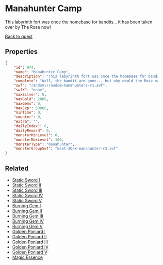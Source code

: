 # Manahunter Camp

This labyrinth fort was once the homebase for bandits... it has been taken over by The Rose now!

[Back to quest](../quests.md)

## Properties

```json
{
    "id": 974,
    "name": "Manahunter Camp",
    "description": "This labyrinth fort was once the homebase for bandits... it has been taken over by The Rose now!",
    "complete": "Well, the bandit are gone... but why would the Rose maintain their camp?",
    "swf": "random\/random-manahunters-r1.swf",
    "swfX": "none",
    "maxSilver": 0,
    "maxGold": 2000,
    "maxGems": 0,
    "maxExp": 50000,
    "minTime": 0,
    "counter": 0,
    "extra": "",
    "dailyIndex": 0,
    "dailyReward": 0,
    "monsterMinLevel": 0,
    "monsterMaxLevel": 100,
    "monsterType": "manahunter",
    "monsterGroupSwf": "mset-3Oak-manahunter-r3.swf"
}
```

## Related

- [Static Sword I](../items/7852-static-sword-i.md)
- [Static Sword II](../items/7853-static-sword-ii.md)
- [Static Sword III](../items/7854-static-sword-iii.md)
- [Static Sword IV](../items/7855-static-sword-iv.md)
- [Static Sword V](../items/7856-static-sword-v.md)
- [Burning Gem I](../items/7857-burning-gem-i.md)
- [Burning Gem II](../items/7858-burning-gem-ii.md)
- [Burning Gem III](../items/7859-burning-gem-iii.md)
- [Burning Gem IV](../items/7860-burning-gem-iv.md)
- [Burning Gem V](../items/7861-burning-gem-v.md)
- [Golden Poniard I](../items/7862-golden-poniard-i.md)
- [Golden Poniard II](../items/7863-golden-poniard-ii.md)
- [Golden Poniard III](../items/7864-golden-poniard-iii.md)
- [Golden Poniard IV](../items/7865-golden-poniard-iv.md)
- [Golden Poniard V](../items/7866-golden-poniard-v.md)
- [Magic Essence](../items/7867-magic-essence.md)

